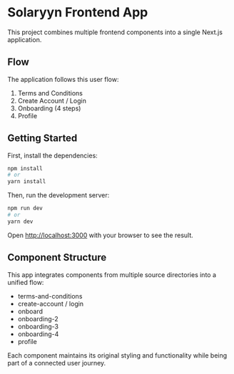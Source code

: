 # Solaryyn Frontend App

This project combines multiple frontend components into a single Next.js application.

## Flow
The application follows this user flow:
1. Terms and Conditions
2. Create Account / Login
3. Onboarding (4 steps)
4. Profile

## Getting Started

First, install the dependencies:

```bash
npm install
# or
yarn install
```

Then, run the development server:

```bash
npm run dev
# or
yarn dev
```

Open [http://localhost:3000](http://localhost:3000) with your browser to see the result.

## Component Structure

This app integrates components from multiple source directories into a unified flow:
- terms-and-conditions
- create-account / login
- onboard
- onboarding-2
- onboarding-3
- onboarding-4
- profile

Each component maintains its original styling and functionality while being part of a connected user journey. 